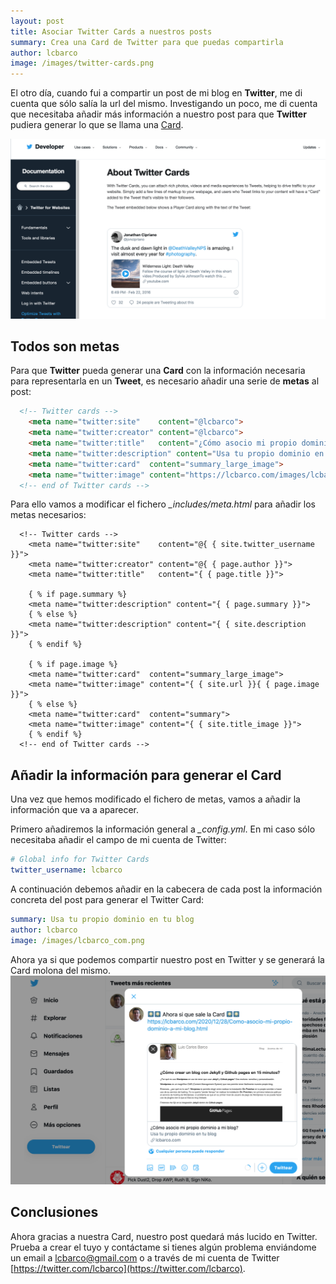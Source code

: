 ```yaml
---
layout: post
title: Asociar Twitter Cards a nuestros posts
summary: Crea una Card de Twitter para que puedas compartirla
author: lcbarco
image: /images/twitter-cards.png
---
```


El otro día, cuando fui a compartir un post de mi blog en **Twitter**, me di cuenta que sólo salía la url del mismo. Investigando un poco, me di cuenta que necesitaba añadir más información a nuestro post para que **Twitter** pudiera generar lo que se llama una [Card](https://developer.twitter.com/en/docs/twitter-for-websites/cards/overview/abouts-cards).



![Ayuda de Twitter sobre Cards](/images/twitter-cards.png)

<!--more-->

## Todos son metas
Para que **Twitter** pueda generar una **Card** con la información necesaria para representarla en un **Tweet**, es necesario añadir una serie de **metas** al post:

```html
  <!-- Twitter cards -->
    <meta name="twitter:site"    content="@lcbarco">
    <meta name="twitter:creator" content="@lcbarco">
    <meta name="twitter:title"   content="¿Cómo asocio mi propio dominio a mi blog?">
    <meta name="twitter:description" content="Usa tu propio dominio en tu blog">
    <meta name="twitter:card"  content="summary_large_image">
    <meta name="twitter:image" content="https://lcbarco.com/images/lcbarco_com.png">
  <!-- end of Twitter cards -->
```

Para ello vamos a modificar el fichero *_includes/meta.html* para añadir los metas necesarios:

```
  <!-- Twitter cards -->
    <meta name="twitter:site"    content="@{ { site.twitter_username }}">
    <meta name="twitter:creator" content="@{ { page.author }}">
    <meta name="twitter:title"   content="{ { page.title }}">

    { % if page.summary %}
    <meta name="twitter:description" content="{ { page.summary }}">
    { % else %}
    <meta name="twitter:description" content="{ { site.description }}">
    { % endif %}

    { % if page.image %}
    <meta name="twitter:card"  content="summary_large_image">
    <meta name="twitter:image" content="{ { site.url }}{ { page.image }}">
    { % else %}
    <meta name="twitter:card"  content="summary">
    <meta name="twitter:image" content="{ { site.title_image }}">
    { % endif %}
  <!-- end of Twitter cards -->
```


## Añadir la información para generar el Card

Una vez que hemos modificado el fichero de metas, vamos a añadir la información que va a aparecer.

Primero añadiremos la información general a *_config.yml*. En mi caso sólo necesitaba añadir el campo de mi cuenta de Twitter:

```yaml
# Global info for Twitter Cards
twitter_username: lcbarco
```

A continuación debemos añadir en la cabecera de cada post la información concreta del post para generar el Twitter Card:
```yaml
summary: Usa tu propio dominio en tu blog
author: lcbarco
image: /images/lcbarco_com.png
```

Ahora ya si que podemos compartir nuestro post en Twitter y se generará la Card molona del mismo.
![Card de Twitter al compartir](/images/card-post.png)

## Conclusiones
Ahora gracias a nuestra Card, nuestro post quedará más lucido en Twitter. Prueba a crear el tuyo y contáctame si tienes algún problema enviándome un email a [lcbarco@gmail.com](mailto:lcbarco@gmail.com) o a través de mi cuenta de Twitter [https://twitter.com/lcbarco](https://twitter.com/lcbarco).






